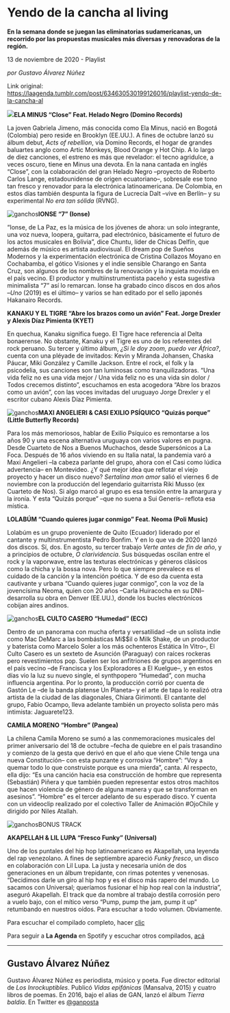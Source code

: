 # Yendo de la cancha al living

**En la semana donde se juegan las eliminatorias sudamericanas, un recorrido por las propuestas musicales más diversas y renovadoras de la región.**

13 de noviembre de 2020 - Playlist

_por Gustavo Álvarez Núñez_

Link original: https://laagenda.tumblr.com/post/634630530199126016/playlist-yendo-de-la-cancha-al

![](https://64.media.tumblr.com/a86f30042953096c50da0d83dbd27118/cbc39f4ea091e468-a6/s500x750/330b0d9a7fcc1cd20a2086ec6b5b1397b372e137.jpg)**ELA MINUS “Close” Feat. Helado Negro (Domino Records)**  

La joven Gabriela Jimeno, más conocida como Ela Minus, nació en Bogotá (Colombia) pero reside en Brooklyn (EE.UU.). A fines de octubre lanzó su álbum debut, *Acts of rebellion*, vía Domino Records, el hogar de grandes baluartes anglo como Artic Monkeys, Blood Orange y Hot Chip. A lo largo de diez canciones, el estreno es más que revelador: el tecno agridulce, a veces oscuro, tiene en Minus una devota. En la nana cantada en inglés “Close”, con la colaboración del gran Helado Negro –proyecto de Roberto Carlos Lange, estadounidense de origen ecuatoriano–, sobresale ese tono tan fresco y renovador para la electrónica latinoamericana. De Colombia, en estos días también despunta la figura de Lucrecia Dalt –vive en Berlín– y su experimental *No era tan sólida* (RVNG).

![ganchos](https://64.media.tumblr.com/d4f989b28bf6025c269b7c98004adebe/cbc39f4ea091e468-c2/s500x750/baf30f19e51bc10853b408d8e9606e950c178068.jpg)**IONSE “7” (Ionse)**  

“Ionse, de La Paz, es la música de los jóvenes de ahora: un solo integrante, una voz nueva, loopera, guitarra, pad electrónico, básicamente el futuro de los actos musicales en Bolivia”, dice Chuntu, líder de Chicas Delfín, que además de músico es artista audiovisual. El dream pop de Sueños Modernos y la experimentación electrónica de Cristina Collazos Moyano en Cochabamba, el gótico Visiones y el indie sensible Charango en Santa Cruz, son algunos de los nombres de la renovación y la inquieta movida en el país vecino. El productor y multiinstrumentista paceño y esta sugestiva minimalista “7” así lo remarcan. Ionse ha grabado cinco discos en dos años –*Uno* (2019) es el último– y varios se han editado por el sello japonés Hakanairo Records.

**KANAKU Y EL TIGRE “Abre los brazos como un avión” Feat. Jorge Drexler y Alexis Díaz Pimienta (KYET)**  

En quechua, Kanaku significa fuego. El Tigre hace referencia al Delta bonaerense. No obstante, Kanaku y el Tigre es uno de los referentes del rock peruano. Su tercer y último álbum, *¿Si le doy zoom, puedo ver África?*, cuenta con una pléyade de invitados: Kevin y Miranda Johansen, Chaska Páucar, Miki González y Camille Jackson. Entre el rock, el folk y la psicodelia, sus canciones son tan luminosas como tranquilizadoras. “Una vida feliz no es una vida mejor / Una vida feliz no es una vida sin dolor / Todos crecemos distinto”, escuchamos en esta acogedora “Abre los brazos como un avión”, con las voces invitadas del uruguayo Jorge Drexler y el escritor cubano Alexis Díaz Pimienta.

![ganchos](https://64.media.tumblr.com/29f7ea612ce947feaf45bad614f30532/cbc39f4ea091e468-10/s500x750/a9d24660847b12dfc9cfd085c43b890c7e635f17.jpg)**MAXI ANGELIERI & CASI EXILIO PSÍQUICO “Quizás porque” (Little Butterfly Records)**  

Para los más memoriosos, hablar de Exilio Psíquico es remontarse a los años 90 y una escena alternativa uruguaya con varios valores en pugna. Desde Cuarteto de Nos a Buenos Muchachos, desde Supersónicos a La Foca. Después de 16 años viviendo en su Italia natal, la pandemia varó a Maxi Angelieri –la cabeza parlante del grupo, ahora con el Casi como lúdica advertencia– en Montevideo. ¿Y qué mejor idea que reflotar el viejo proyecto y hacer un disco nuevo? *Sertalina mon amor* salió el viernes 6 de noviembre con la producción del legendario guitarrista Riki Musso (ex Cuarteto de Nos). Si algo marcó al grupo es esa tensión entre la amargura y la ironía. Y esta “Quizás porque” –que no suena a Sui Generis– reflota esa mística.

**LOLABÚM “Cuando quieres jugar conmigo” Feat. Neoma (Poli Music)**  
 
Lolabúm es un grupo proveniente de Quito (Ecuador) liderado por el cantante y multinstrumentista Pedro Bonfim. Y en lo que va de 2020 lanzó dos discos. Sí, dos. En agosto, su tercer trabajo *Verte antes de fin de año*, y a principios de octubre, *O clarividencia*. Sus búsquedas oscilan entre el rock y la vaporwave, entre las texturas electrónicas y géneros clásicos como la chicha y la bossa nova. Pero lo que siempre prevalece es el cuidado de la canción y la intención poética. Y de eso da cuenta esta cautivante y urbana “Cuando quieres jugar conmigo”, con la voz de la jovencísima Neoma, quien con 20 años –Carla Huiracocha en su DNI– desarrolla su obra en Denver (EE.UU.), donde los bucles electrónicos cobijan aires andinos.

![ganchos](https://64.media.tumblr.com/a86f30042953096c50da0d83dbd27118/cbc39f4ea091e468-a6/s500x750/330b0d9a7fcc1cd20a2086ec6b5b1397b372e137.jpg)**EL CULTO CASERO “Humedad” (ECC)**  

Dentro de un panorama con mucha oferta y versatilidad –de un solista indie como Mac DeMarc a las bombásticas Mi$$il o Milk Shake, de un productor y baterista como Marcelo Soler a los más ochenteros Estática In Vitro–, El Culto Casero es un sexteto de Asunción (Paraguay) con raíces rockeras pero revestimientos pop. Suelen ser los anfitriones de grupos argentinos en el país vecino –de Francisca y los Exploradores a El Kuelgue–, y en estos días vio la luz su nuevo single, el synthpopero “Humedad”, con mucha influencia argentina. Por lo pronto, la producción corrió por cuenta de Gastón Le –de la banda platense Un Planeta– y el arte de tapa lo realizó otra artista de la ciudad de las diagonales, Chiara Girimonti. El cantante del grupo, Fabio Ocampo, lleva adelante también un proyecto solista pero más intimista: Jaguarete123.

**CAMILA MORENO “Hombre” (Pangea)**  

La chilena Camila Moreno se sumó a las conmemoraciones musicales del primer aniversario del 18 de octubre –fecha de quiebre en el país trasandino y comienzo de la gesta que derivó en que el año que viene Chile tenga una nueva Constitución– con esta punzante y corrosiva “Hombre”: “Voy a quemar todo lo que construiste porque es una mierda”, canta. Al respecto, ella dijo: “Es una canción hacia esa construcción de hombre que representa (Sebastián) Piñera y que también pueden representar estos otros machitos que hacen violencia de género de alguna manera y que se transforman en asesinos”. “Hombre” es el tercer adelanto de su esperado disco. Y cuenta con un videoclip realizado por el colectivo Taller de Animación #OjoChile y dirigido por Niles Atallah.

![ganchos](https://64.media.tumblr.com/433a8143f914fcf8d18a0e604e7386f3/cbc39f4ea091e468-25/s500x750/feec22248d04ec00fe086ffc8425e46fccdc2f61.jpg)BONUS TRACK

**AKAPELLAH & LIL LUPA “Fresco Funky” (Universal)**  

Uno de los puntales del hip hop latinoamericano es Akapellah, una leyenda del rap venezolano. A fines de septiembre apareció *Funky fresco*, un disco en colaboración con Lil Lupa. La justa y necesaria unión de dos generaciones en un álbum trepidante, con rimas potentes y venenosas. “Decidimos darle un giro al hip hop y es el disco más rapero del mundo. Lo sacamos con Universal; queríamos fusionar el hip hop real con la industria”, aseguró Akapellah. El track que da nombre al trabajo destila corrosión pero a vuelo bajo, con el mítico verso “Pump, pump the jam, pump it up” retumbando en nuestros oídos. Para escuchar a todo volumen. Obviamente.

Para escuchar el compilado completo, hacer [clic](https://t.umblr.com/redirect?z=https%3A%2F%2Fopen.spotify.com%2Fembed%2Fplaylist%2F6y2JEVjfbdhZMuddyXX3Bg&t=ZDBiYTQ5NmRiMjg1MWZmNmRjNjQwOTAwYmFiZGQ5MDg4M2E5NWZiYixhUVJsUHBNZA%3D%3D&b=t%3AXDz46txpppLgDp7rJlWQpw&p=https%3A%2F%2Flaagenda.tumblr.com%2Fpost%2F634630530199126016%2Fplaylist-yendo-de-la-cancha-al&m=1&ts=1705436648)

Para seguir a **La Agenda** en Spotify y escuchar otros compilados, [acá](https://t.umblr.com/redirect?z=https%3A%2F%2Fopen.spotify.com%2Fuser%2Fsw7jovcft51wn1tjheb4njibk&t=MjJiODA4ODQxNGE0MTlkN2M3NzlhZTY2MjdjYzY4NDQ5NmE0YTJiNyxhUVJsUHBNZA%3D%3D&b=t%3AXDz46txpppLgDp7rJlWQpw&p=https%3A%2F%2Flaagenda.tumblr.com%2Fpost%2F634630530199126016%2Fplaylist-yendo-de-la-cancha-al&m=1&ts=1705436648)

  




---

 Gustavo Álvarez Núñez
----------------------

 Gustavo Álvarez Núñez es periodista, músico y poeta. Fue director editorial de *Los Inrockuptibles*. Publicó *Vidas epifánicas* (Mansalva, 2015) y cuatro libros de poemas. En 2016, bajo el alias de GAN, lanzó el álbum *Tierra baldía*. En Twitter es [@ganposta](https://twitter.com/ganposta?lang=es) 

